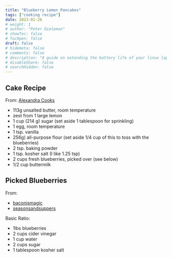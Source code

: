 ```yaml
---
title: "Blueberry Lemon Pancakes"
tags: ["cooking recipe"]
date: 2023-01-26
# weight: 1
# author: "Peter Dieleman"
# showToc: false
# TocOpen: false
draft: false
# hidemeta: false
# comments: false
# description: "A guide on extending the battery life of your linux laptop"
# disableShare: false
# searchHidden: false
---
```


## Cake Recipe

From: [Alexandra Cooks](https://alexandracooks.com/2011/06/29/buttermilk-blueberry-breakfast-cake/)

- 113g unsalted butter, room temperature
- zest from 1 large lemon
- 1 cup (214 g)  sugar (set aside 1 tablespoon for sprinkling)
- 1 egg, room temperature
- 1 tsp. vanilla
- 256g) all-purpose flour (set aside 1/4 cup of this to toss with the blueberries)
- 2 tsp. baking powder
- 1 tsp. kosher salt (I like 1.25 tsp)
- 2 cups fresh blueberries, picked over (see below)
- 1/2 cup buttermilk

## Picked Blueberries

From:

- [baconismagic](https://www.baconismagic.ca/loka-snacks/pickled-blueberry-recipes/)
- [seasonsandsuppers](https://www.seasonsandsuppers.ca/quick-pickled-blueberries/)

Basic Ratio:

- 1lbs blueberries
- 2 cups cider vinegar
- 1 cup water
- 2 cups sugar
- 1 tablespoon kosher salt
